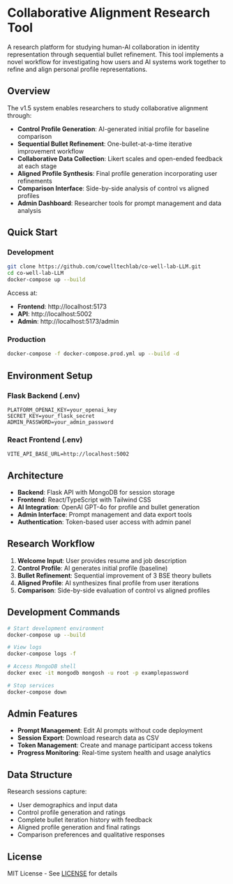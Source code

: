 # Collaborative Alignment Research Tool

A research platform for studying human-AI collaboration in identity representation through sequential bullet refinement. This tool implements a novel workflow for investigating how users and AI systems work together to refine and align personal profile representations.

## Overview

The v1.5 system enables researchers to study collaborative alignment through:

- **Control Profile Generation**: AI-generated initial profile for baseline comparison
- **Sequential Bullet Refinement**: One-bullet-at-a-time iterative improvement workflow  
- **Collaborative Data Collection**: Likert scales and open-ended feedback at each stage
- **Aligned Profile Synthesis**: Final profile generation incorporating user refinements
- **Comparison Interface**: Side-by-side analysis of control vs aligned profiles
- **Admin Dashboard**: Researcher tools for prompt management and data analysis

## Quick Start

### Development

```bash
git clone https://github.com/cowelltechlab/co-well-lab-LLM.git
cd co-well-lab-LLM
docker-compose up --build
```

Access at:
- **Frontend**: http://localhost:5173
- **API**: http://localhost:5002
- **Admin**: http://localhost:5173/admin

### Production

```bash
docker-compose -f docker-compose.prod.yml up --build -d
```

## Environment Setup

### Flask Backend (.env)
```
PLATFORM_OPENAI_KEY=your_openai_key
SECRET_KEY=your_flask_secret
ADMIN_PASSWORD=your_admin_password
```

### React Frontend (.env)
```
VITE_API_BASE_URL=http://localhost:5002
```

## Architecture

- **Backend**: Flask API with MongoDB for session storage
- **Frontend**: React/TypeScript with Tailwind CSS
- **AI Integration**: OpenAI GPT-4o for profile and bullet generation
- **Admin Interface**: Prompt management and data export tools
- **Authentication**: Token-based user access with admin panel

## Research Workflow

1. **Welcome Input**: User provides resume and job description
2. **Control Profile**: AI generates initial profile (baseline)
3. **Bullet Refinement**: Sequential improvement of 3 BSE theory bullets
4. **Aligned Profile**: AI synthesizes final profile from user iterations
5. **Comparison**: Side-by-side evaluation of control vs aligned profiles

## Development Commands

```bash
# Start development environment
docker-compose up --build

# View logs
docker-compose logs -f

# Access MongoDB shell
docker exec -it mongodb mongosh -u root -p examplepassword

# Stop services
docker-compose down
```

## Admin Features

- **Prompt Management**: Edit AI prompts without code deployment
- **Session Export**: Download research data as CSV
- **Token Management**: Create and manage participant access tokens
- **Progress Monitoring**: Real-time system health and usage analytics

## Data Structure

Research sessions capture:
- User demographics and input data
- Control profile generation and ratings
- Complete bullet iteration history with feedback
- Aligned profile generation and final ratings
- Comparison preferences and qualitative responses

## License

MIT License - See [LICENSE](LICENSE) for details